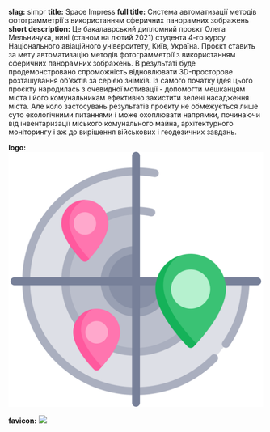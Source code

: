 **slag:** simpr
**title:** Space Impress
**full title:** Система автоматизації методів фотограмметрії з використанням сферичних панорамних зображень
**short description:** Це бакалаврський дипломний проєкт Олега Мельничука, нині (станом на лютий 2021) студента 4-го курсу Національного авіаційного університету, Київ, Україна. Проєкт ставить за мету автоматизацію методів фотограмметрії з використанням сферичних панорамних зображень. В результаті буде продемонстровано спроможність відновлювати 3D-просторове розташування об'єктів за серією знімків. Із самого початку ідея цього проєкту народилась з очевидної мотивації - допомогти мешканцям міста і його комунальникам ефективно захистити зелені насадження міста. Але коло застосувань результатів проєкту не обмежується лише суто екологічними питаннями і може охоплювати напрямки, починаючи від інвентаризації міського комунального майна, архітектурного моніторингу і аж до вирішення військових і геодезичних завдань.

**logo:** ![](logo.svg)

**favicon:** ![](favicon.ico)